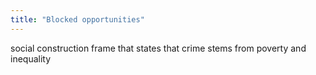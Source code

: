 ```yaml
---
title: "Blocked opportunities"
---
```

social construction frame that states that crime stems from poverty and inequality

